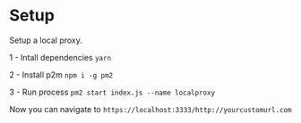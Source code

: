 # Setup

Setup a local proxy.

1 - Intall dependencies
`yarn`

2 - Install p2m
`npm i -g pm2`

3 - Run process
`pm2 start index.js --name localproxy`

Now you can navigate to `https://localhost:3333/http://yourcustomurl.com`